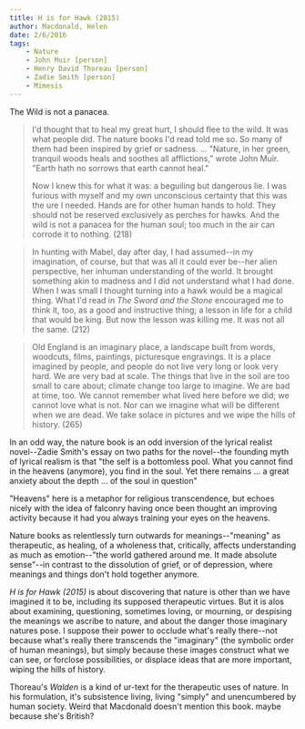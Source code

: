 ```yaml
---
title: H is for Hawk (2015)
author: Macdonald, Helen
date: 2/6/2016
tags: 
    - Nature
    - John Muir [person]
    - Henry David Thoreau [person]
    - Zadie Smith [person]
    - Mimesis
---
```


The Wild is not a panacea.

> I'd thought that to heal my great hurt, I should flee to the wild. It was what people did. The nature books I'd read told me so. So many of them had been  inspired by grief or sadness. ... "Nature, in her green, tranquil woods heals and soothes all afflictions," wrote John Muir. "Earth hath no sorrows that earth cannot heal."
>
> Now I knew this for what it was: a beguiling but dangerous lie. I was furious with myself and my own unconscious certainty that this was the ure I needed. Hands are for other human hands to hold. They should not be reserved exclusively as perches for hawks. And the wild is not a panacea for the human soul; too much in the air can corrode it to nothing. (218)

> In hunting with Mabel, day after day, I had assumed--in my imagination, of course, but that was all it could ever be--her alien perspective, her inhuman understanding of the world. It brought something akin to madness and I did not understand what I had done. When I was small I thought turning into a hawk would be a magical thing. What I'd read in _The Sword and the Stone_ encouraged me to think it, too, as a good and instructive thing; a lesson in life for a child that would be king. But now the lesson was killing me. It was not all the same. (212)

> Old England is an imaginary place, a landscape built from words, woodcuts, films, paintings, picturesque engravings. It is a place imagined by people, and people do not live very long or look very hard. We are very bad at scale. The things that live in the soil are too small to care about; climate change too large to imagine. We are bad at time, too. We cannot remember what lived here before we did; we cannot love what is not. Nor can we imagine what will be different when we are dead. We take solace in pictures and we wipe the hills of history. (265)

In an odd way, the nature book is an odd inversion of the lyrical realist novel--Zadie Smith's essay on two paths for the novel--the founding myth of lyrical realism is that "the self is a bottomless pool. What you cannot find in the heavens (anymore), you find in the soul. Yet there remains ... a great anxiety about the depth ... of the soul in question"

"Heavens" here is a metaphor for religious transcendence, but echoes nicely with the idea of falconry having once been thought an improving activity because it had you always training your eyes on the heavens.

Nature books as relentlessly turn outwards for meanings--"meaning" as therapeutic, as healing, of a wholeness that, critically, affects understanding as much as emotion--"the world gathered around me. It made absolute sense"--in contrast to the dissolution of grief, or of depression, where meanings and things don't hold together anymore.

_H is for Hawk (2015)_ is about discovering that nature is other than we have imagined it to be, including its supposed therapeutic virtues. But it is alos about examining, questioning, sometimes loving, or mourning, or despising the meanings we ascribe to nature, and about the danger those imaginary natures pose. I suppose their power to occlude what's really there--not because what's really there transcends the "imaginary" (the symbolic order of human meanings), but simply because these images construct what we can see, or forclose possibilities, or displace ideas that are more important, wiping the hills of history.

Thoreau's _Walden_ is a kind of ur-text for the therapeutic uses of nature. In his formulation, it's subsistence living, living "simply" and unencumbered by human society. Weird that Macdonald doesn't mention this book. maybe because she's British?
